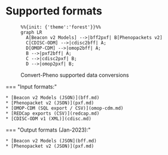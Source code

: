 # Supported formats

<figure markdown>

<!--     datasets o-- runs : 1..n
    datasets o-- analyses : 1..n
    datasets o-- biosamples : 1..n
    datasets o-- individuals : 1..n
 -->
```mermaid
%%{init: {'theme':'forest'}}%%
graph LR
  A[Beacon v2 Models] -->|bff2pxf| B[Phenopackets v2]
  C[CDISC-ODM] -->|cdisc2bff| A;
  D[OMOP-CDM] -->|omop2bff| A;
  B -->|pxf2bff| A;
  C -->|cdisc2pxf| B;
  D -->|omop2pxf| B;
```
  <figcaption>Convert-Pheno supported data conversions</figcaption>
</figure>

=== "Input formats:"

    * [Beacon v2 Models (JSON)](bff.md)
    * [Phenopacket v2 (JSON)](pxf.md)
    * [OMOP-CDM (SQL export / CSV)](omop-cdm.md)
    * [REDCap exports (CSV)](redcap.md)
    * [CDISC-ODM v1 (XML)](cdisc.md)

=== "Output formats (Jan-2023):"

    * [Beacon v2 Models (JSON](bff.md)
    * [Phenopacket v2 (JSON)](pxf.md)
